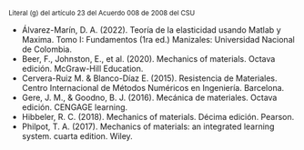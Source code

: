 <sub>Literal (g) del artículo 23 del Acuerdo 008 de 2008 del CSU</sub>

* Álvarez-Marín, D. A. (2022). Teoría de la elasticidad usando Matlab y Maxima. Tomo I: Fundamentos (1ra ed.) Manizales: Universidad Nacional de Colombia.
* Beer, F., Johnston, E., et al. (2020). Mechanics of materials. Octava edición. McGraw-Hill Education.
* Cervera-Ruiz M. & Blanco-Díaz E. (2015). Resistencia de Materiales. Centro Internacional de Métodos Numéricos en Ingeniería. Barcelona.
* Gere, J. M., & Goodno, B. J. (2016). Mecánica de materiales. Octava edición. CENGAGE learning.
* Hibbeler, R. C. (2018). Mechanics of materials. Décima edición. Pearson.
* Philpot, T. A. (2017). Mechanics of materials: an integrated learning system. cuarta edition. Wiley.

